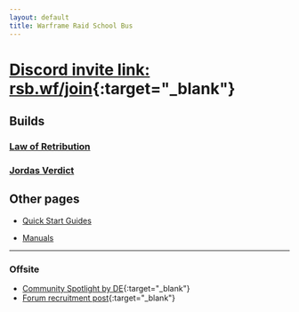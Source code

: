 ```yaml
---
layout: default
title: Warframe Raid School Bus
---
```

# [Discord invite link: rsb.wf/join](Join){:target="_blank"}

## Builds

### [Law of Retribution](Builds/Law-of-Retribution)

### [Jordas Verdict](Builds/Jordas-Verdict)

## Other pages

- [Quick Start Guides](Guides/Raids)

- [Manuals](manuals)

* * *

### Offsite

- [Community Spotlight by DE](https://www.warframe.com/news/community-spotlight-the-raid-school-bus){:target="_blank"}
- [Forum recruitment post](https://forums.warframe.com/topic/690039-warframe-raid-school-bus/){:target="_blank"}